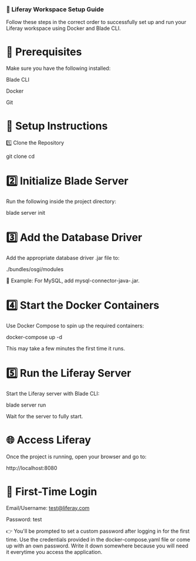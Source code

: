 ### 🚀 Liferay Workspace Setup Guide
Follow these steps in the correct order to successfully set up and run your Liferay workspace using Docker and Blade CLI.

# 🧰 Prerequisites
Make sure you have the following installed:

Blade CLI

Docker

Git

# 🔧 Setup Instructions
1️⃣ Clone the Repository

git clone <your-repo-url>
cd <your-project-directory>

# 2️⃣ Initialize Blade Server
Run the following inside the project directory:

blade server init

# 3️⃣ Add the Database Driver
Add the appropriate database driver .jar file to:

./bundles/osgi/modules

📌 Example: For MySQL, add mysql-connector-java-<version>.jar.

# 4️⃣ Start the Docker Containers
Use Docker Compose to spin up the required containers:

docker-compose up -d

This may take a few minutes the first time it runs.

# 5️⃣ Run the Liferay Server
Start the Liferay server with Blade CLI:

blade server run

Wait for the server to fully start.

# 🌐 Access Liferay
Once the project is running, open your browser and go to:

http://localhost:8080

# 🔐 First-Time Login

Email/Username: test@liferay.com

Password: test

👉 You'll be prompted to set a custom password after logging in for the first time.
Use the credentials provided in the docker-compose.yaml file or come up with an own password. Write it down somewhere because you will need it everytime you access the application. 
